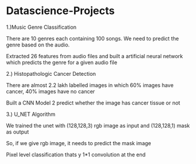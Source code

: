 # Datascience-Projects
1.)Music Genre Classification

There are 10 genres each containing 100 songs. We need to predict the genre based on the audio.

Extracted 26 features from audio files and built a artificial neural network which predicts the genre for a given audio file

2.) Histopathologic Cancer Detection

There are almost 2.2 lakh labelled images in which 60% images have cancer, 40% images have no cancer

Built a CNN Model 2 predict whether the image has cancer tissue or not

3.) U_NET Algorithm

We trained the unet with (128,128,3) rgb image as input and (128,128,1) mask as output

So, if we give rgb image, it needs to predict the mask image

Pixel level classification thats y 1*1 convolution at the end
